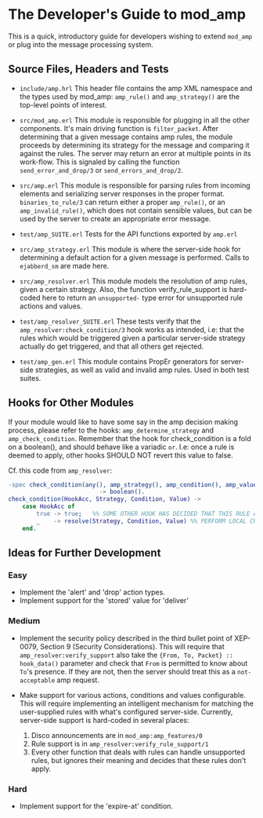 # The Developer's Guide to mod_amp

This is a quick, introductory guide for developers wishing to extend `mod_amp` or plug into the message processing system.

## Source Files, Headers and Tests

  * `include/amp.hrl`
    This header file contains the amp XML namespace and the types used by mod_amp: `amp_rule()` and `amp_strategy()` are the top-level points of interest.

  * `src/mod_amp.erl`
    This module is responsible for plugging in all the other components.
    It's main driving function is `filter_packet`.
    After determining that a given message contains amp rules, the module proceeds by determining its strategy for the message and comparing it against the rules.
    The server may return an error at multiple points in its work-flow.
    This is signaled by calling the function `send_error_and_drop/3` or `send_errors_and_drop/2`.

  * `src/amp.erl`
    This module is responsible for parsing rules from incoming elements and serializing server responses in the proper format.
    `binaries_to_rule/3` can return either a proper `amp_rule()`, or an `amp_invalid_rule()`, which does not contain sensible values, but can be used by the server to create an appropriate error message.

  * `test/amp_SUITE.erl`
    Tests for the API functions exported by `amp.erl`

  * `src/amp_strategy.erl`
    This module is where the server-side hook for determining a default action for a given message is performed.
    Calls to `ejabberd_sm` are made here.

  * `src/amp_resolver.erl`
    This module models the resolution of amp rules, given a certain strategy.
    Also, the function verify_rule_support is hard-coded here to return an `unsupported-` type error for unsupported rule actions and values.

  * `test/amp_resolver_SUITE.erl`
    These tests verify that the `amp_resolver:check_condition/3` hook works as intended, i.e: that the rules which would be triggered given a particular server-side strategy actually do get triggered, and that all others get rejected.

  * `test/amp_gen.erl`
    This module contains PropEr generators for server-side strategies, as well as valid and invalid amp rules.
    Used in both test suites.

## Hooks for Other Modules

If your module would like to have some say in the amp decision making process, please refer to the hooks: `amp_determine_strategy` and `amp_check_condition`.
Remember that the hook for check_condition is a fold on a boolean(), and should behave like a variadic `or`.
I.e: once a rule is deemed to apply, other hooks SHOULD NOT revert this value to false.

Cf. this code from `amp_resolver`:

```erlang
-spec check_condition(any(), amp_strategy(), amp_condition(), amp_value())
                          -> boolean().
check_condition(HookAcc, Strategy, Condition, Value) ->
    case HookAcc of
        true -> true;   %% SOME OTHER HOOK HAS DECIDED THAT THIS RULE APPLIES %%
        _    -> resolve(Strategy, Condition, Value) %% PERFORM LOCAL CHECK %%
    end.
```

## Ideas for Further Development

### Easy

  * Implement the 'alert' and 'drop' action types.
  * Implement support for the 'stored' value for 'deliver'

### Medium

  * Implement the security policy described in the third bullet point of XEP-0079, Section 9 (Security Considerations).
  This will require that `amp_resolver:verify_support` also take the `{From, To, Packet} :: hook_data()` parameter and check that `From` is permitted to know about `To`'s presence.
  If they are not, then the server should treat this as a `not-acceptable` amp request.

  * Make support for various actions, conditions and values configurable.
    This will require implementing an intelligent mechanism for matching the user-supplied rules with what's configured server-side.
    Currently, server-side support is hard-coded in several places:

    1.  Disco announcements are in `mod_amp:amp_features/0`
    2.  Rule support is in `amp_resolver:verify_rule_support/1`
    3.  Every other function that deals with rules can handle unsupported rules, but ignores their meaning and decides that these rules don't apply.

### Hard

  * Implement support for the 'expire-at' condition.
